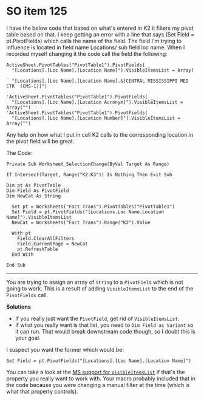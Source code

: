 # SO item 125
I have the below code that based on what's entered in K2 it filters my pivot table based on that. I keep getting an error with a line that says (Set Field = pt.PivotFields) which calls the name of the field. The field I'm trying to influence is located in field name Locations/ sub field loc name. When I recorded myself changing it the code call the field the following:

```
ActiveSheet.PivotTables("PivotTable1").PivotFields( _
  "[Locations].[Loc Name].[Location Name]").VisibleItemsList = Array( _
  "[Locations].[Loc Name].[Location Name].&[CENTRAL MISSISSIPPI MED CTR  (CMS-1)]")

'ActiveSheet.PivotTables("PivotTable1").PivotFields( _
  "[Locations].[Loc Name].[Location Acronym]").VisibleItemsList = Array("")
'ActiveSheet.PivotTables("PivotTable1").PivotFields( _
  "[Locations].[Loc Name].[Location Number]").VisibleItemsList = Array("")

```

Any help on how what I put in cell K2 calls to the corresponding location in the pivot field will be great.

The Code:

```
Private Sub Worksheet_SelectionChange(ByVal Target As Range)

If Intersect(Target, Range("K2:K3")) Is Nothing Then Exit Sub

Dim pt As PivotTable
Dim Field As PivotField
Dim NewCat As String

  Set pt = Worksheets("Fact Trans").PivotTables("PivotTable1")
  Set Field = pt.PivotFields("[Locations.Loc Name.Location Name]").VisibleItemsList
  NewCat = Worksheets("Fact Trans").Range("K2").Value

  With pt
    Field.ClearAllFilters
    Field.CurrentPage = NewCat
    pt.RefreshTable
  End With

End Sub

```

----

You are trying to assign an array of `String` to a `PivotField` which is not going to work. This is a result of adding `VisibleItemsList` to the end of the `PivotFields` call.

**Solutions**

*   If you really just want the `PivotField`, get rid of `VisibleItemsList`.
*   If what you really want is that list, you need to `Dim Field as Variant` so it can run. That would break downstream code though, so I doubt this is your goal.

I suspect you want the former which would be:

```
Set Field = pt.PivotFields("[Locations].[Loc Name].[Location Name]")

```

You can take a look at the [MS support for `VisibleItemsList`](https://msdn.microsoft.com/en-us/library/bb242470(v=office.12).aspx) if that's the property you really want to work with. Your macro probably included that in the code because you were changing a manual filter at the time (which is what that property controls).
